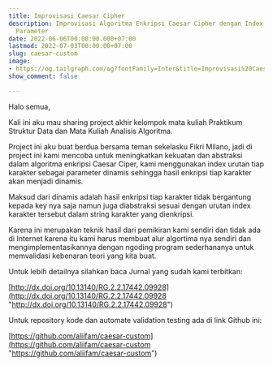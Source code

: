 ```yaml
---
title: Improvisasi Caesar Cipher
description: Improvisasi Algoritma Enkripsi Caesar Cipher dengan Index sebagai Dynamic
  Parameter
date: 2022-06-06T00:00:00.000+07:00
lastmod: 2022-07-03T00:00:00+07:00
slug: caesar-custom
image:
- https://og.tailgraph.com/og?fontFamily=Inter&title=Improvisasi%20Caesar%20Cipher&titleTailwind=text-gray-800%20font-bold%20text-6xl&text=Improvisasi%20Algoritma%20Enkripsi%20Caesar%20Cipher%20dengan%20Dynamic%20Parameter&textTailwind=text-gray-700%20text-2xl%20mt-4&logoTailwind=h-8&bgTailwind=bg-white&footer=aliif.space&footerTailwind=text-teal-600&t=1656150052413&refresh=1
show_comment: false

---
```

Halo semua,

Kali ini aku mau sharing project akhir kelompok mata kuliah Praktikum Struktur Data dan Mata Kuliah Analisis Algoritma.

Project ini aku buat berdua bersama teman sekelasku Fikri Milano, jadi di project ini kami mencoba untuk meningkatkan kekuatan dan abstraksi dalam algoritma enkripsi Caesar Ciper, kami menggunakan index urutan tiap karakter sebagai parameter dinamis sehingga hasil enkripsi tiap karakter akan menjadi dinamis.

Maksud dari dinamis adalah hasil enkripsi tiap karakter tidak bergantung kepada key nya saja namun juga diabstraksi sesuai dengan urutan index karakter tersebut dalam string karakter yang dienkripsi.

Karena ini merupakan teknik hasil dari pemikiran kami sendiri dan tidak ada di Internet karena itu kami harus membuat alur algortima nya sendiri dan mengimplementasikannya dengan ngoding program sederhananya untuk memvalidasi kebenaran teori yang kita buat.

Untuk lebih detailnya silahkan baca Jurnal yang sudah kami terbitkan:

[http://dx.doi.org/10.13140/RG.2.2.17442.09928](http://dx.doi.org/10.13140/RG.2.2.17442.09928 "http://dx.doi.org/10.13140/RG.2.2.17442.09928")

Untuk repository kode dan automate validation testing ada di link Github ini:

[https://github.com/aliifam/caesar-custom](https://github.com/aliifam/caesar-custom "https://github.com/aliifam/caesar-custom")